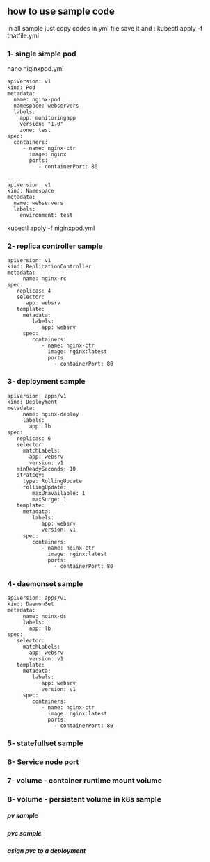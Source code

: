 


## how to use sample code

in all sample just copy codes in yml file save it and :
kubectl apply -f thatfile.yml


### 1- single simple pod
nano niginxpod.yml

    apiVersion: v1
    kind: Pod
    metadata:
      name: nginx-pod
      namespace: webservers
      labels:
        app: monitoringapp
        version: "1.0"
        zone: test
    spec:
      containers:
         - name: nginx-ctr
           image: nginx
           ports:
              - containerPort: 80
    
    ---
    apiVersion: v1
    kind: Namespace
    metadata:
      name: webservers
      labels:
        environment: test

kubectl apply -f niginxpod.yml


### 2- replica controller sample


    apiVersion: v1
    kind: ReplicationController
    metadata:
         name: nginx-rc
    spec:
       replicas: 4
       selector:
          app: websrv
       template:
         metadata:
            labels:
               app: websrv
         spec:
            containers:
               - name: nginx-ctr
                 image: nginx:latest
                 ports:
                   - containerPort: 80



### 3- deployment sample

    apiVersion: apps/v1
    kind: Deployment
    metadata:
         name: nginx-deploy
         labels:
           app: lb
    spec:
       replicas: 6
       selector:
         matchLabels:
           app: websrv
           version: v1
       minReadySeconds: 10
       strategy:
         type: RollingUpdate
         rollingUpdate:
            maxUnavailable: 1
            maxSurge: 1
       template:
         metadata:
            labels:
               app: websrv
               version: v1
         spec:
            containers:
               - name: nginx-ctr
                 image: nginx:latest
                 ports:
                   - containerPort: 80


### 4- daemonset sample

    apiVersion: apps/v1
    kind: DaemonSet
    metadata:
         name: nginx-ds
         labels:
           app: lb
    spec:
       selector:
         matchLabels:
           app: websrv
           version: v1
       template:
         metadata:
            labels:
               app: websrv
               version: v1
         spec:
            containers:
               - name: nginx-ctr
                 image: nginx:latest
                 ports:
                   - containerPort: 80


### 5- statefullset sample






### 6- Service node port





### 7- volume - container runtime mount volume





### 8- volume - persistent volume in k8s sample


##### pv sample



##### pvc sample



##### asign pvc to a deployment






























